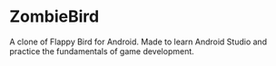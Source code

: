 # ZombieBird
A clone of Flappy Bird for Android. Made to learn Android Studio and practice the fundamentals of game development.
